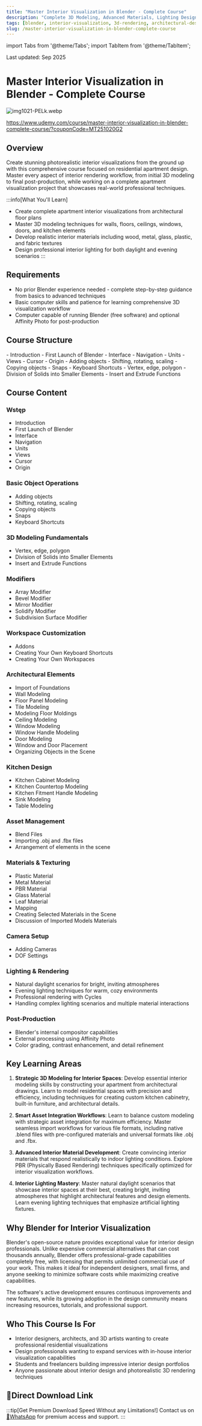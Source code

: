 ```yaml
---
title: "Master Interior Visualization in Blender - Complete Course"
description: "Complete 3D Modeling, Advanced Materials, Lighting Design & Professional Rendering for interior visualization. Learn to create stunning photorealistic interior renders from architectural floor plans."
tags: [blender, interior-visualization, 3d-rendering, architectural-design]
slug: /master-interior-visualization-in-blender-complete-course
---
```


import Tabs from '@theme/Tabs';
import TabItem from '@theme/TabItem';

Last updated: Sep 2025

# Master Interior Visualization in Blender - Complete Course

![img1021-PELk.webp](https://list.ucards.store/d/img/img1021-PELk.webp)

https://www.udemy.com/course/master-interior-visualization-in-blender-complete-course/?couponCode=MT251020G2

## Overview

Create stunning photorealistic interior visualizations from the ground up with this comprehensive course focused on residential apartment design. Master every aspect of interior rendering workflow, from initial 3D modeling to final post-production, while working on a complete apartment visualization project that showcases real-world professional techniques.

:::info[What You'll Learn]
- Create complete apartment interior visualizations from architectural floor plans
- Master 3D modeling techniques for walls, floors, ceilings, windows, doors, and kitchen elements
- Develop realistic interior materials including wood, metal, glass, plastic, and fabric textures
- Design professional interior lighting for both daylight and evening scenarios
:::

## Requirements

- No prior Blender experience needed - complete step-by-step guidance from basics to advanced techniques
- Basic computer skills and patience for learning comprehensive 3D visualization workflow
- Computer capable of running Blender (free software) and optional Affinity Photo for post-production

## Course Structure

<Tabs>
<TabItem value="wstep" label="Wstęp">
- Introduction
- First Launch of Blender
- Interface
- Navigation
- Units
- Views
- Cursor
- Origin
</TabItem>
<TabItem value="objects" label="Object Operations">
- Adding objects
- Shifting, rotating, scaling
- Copying objects
- Snaps
- Keyboard Shortcuts
</TabItem>
<TabItem value="modeling" label="Modeling Fundamentals">
- Vertex, edge, polygon
- Division of Solids into Smaller Elements
- Insert and Extrude Functions
</TabItem>
</Tabs>

## Course Content

### Wstęp
- Introduction
- First Launch of Blender
- Interface
- Navigation
- Units
- Views
- Cursor
- Origin

### Basic Object Operations
- Adding objects
- Shifting, rotating, scaling
- Copying objects
- Snaps
- Keyboard Shortcuts

### 3D Modeling Fundamentals
- Vertex, edge, polygon
- Division of Solids into Smaller Elements
- Insert and Extrude Functions

### Modifiers
- Array Modifier
- Bevel Modifier
- Mirror Modifier
- Solidify Modifier
- Subdivision Surface Modifier

### Workspace Customization
- Addons
- Creating Your Own Keyboard Shortcuts
- Creating Your Own Workspaces

### Architectural Elements
- Import of Foundations
- Wall Modeling
- Floor Panel Modeling
- Tile Modeling
- Modeling Floor Moldings
- Ceiling Modeling
- Window Modeling
- Window Handle Modeling
- Door Modeling
- Window and Door Placement
- Organizing Objects in the Scene

### Kitchen Design
- Kitchen Cabinet Modeling
- Kitchen Countertop Modeling
- Kitchen Fitment Handle Modeling
- Sink Modeling
- Table Modeling

### Asset Management
- Blend Files
- Importing .obj and .fbx files
- Arrangement of elements in the scene

### Materials & Texturing
- Plastic Material
- Metal Material
- PBR Material
- Glass Material
- Leaf Material
- Mapping
- Creating Selected Materials in the Scene
- Discussion of Imported Models Materials

### Camera Setup
- Adding Cameras
- DOF Settings

### Lighting & Rendering
- Natural daylight scenarios for bright, inviting atmospheres
- Evening lighting techniques for warm, cozy environments
- Professional rendering with Cycles
- Handling complex lighting scenarios and multiple material interactions

### Post-Production
- Blender's internal compositor capabilities
- External processing using Affinity Photo
- Color grading, contrast enhancement, and detail refinement

## Key Learning Areas

1. **Strategic 3D Modeling for Interior Spaces**: Develop essential interior modeling skills by constructing your apartment from architectural drawings. Learn to model residential spaces with precision and efficiency, including techniques for creating custom kitchen cabinetry, built-in furniture, and architectural details.

2. **Smart Asset Integration Workflows**: Learn to balance custom modeling with strategic asset integration for maximum efficiency. Master seamless import workflows for various file formats, including native .blend files with pre-configured materials and universal formats like .obj and .fbx.

3. **Advanced Interior Material Development**: Create convincing interior materials that respond realistically to indoor lighting conditions. Explore PBR (Physically Based Rendering) techniques specifically optimized for interior visualization workflows.

4. **Interior Lighting Mastery**: Master natural daylight scenarios that showcase interior spaces at their best, creating bright, inviting atmospheres that highlight architectural features and design elements. Learn evening lighting techniques that emphasize artificial lighting fixtures.

## Why Blender for Interior Visualization

Blender's open-source nature provides exceptional value for interior design professionals. Unlike expensive commercial alternatives that can cost thousands annually, Blender offers professional-grade capabilities completely free, with licensing that permits unlimited commercial use of your work. This makes it ideal for independent designers, small firms, and anyone seeking to minimize software costs while maximizing creative capabilities.

The software's active development ensures continuous improvements and new features, while its growing adoption in the design community means increasing resources, tutorials, and professional support.

## Who This Course Is For

- Interior designers, architects, and 3D artists wanting to create professional residential visualizations
- Design professionals wanting to expand services with in-house interior visualization capabilities
- Students and freelancers building impressive interior design portfolios
- Anyone passionate about interior design and photorealistic 3D rendering techniques


## 🚀Direct Download Link

:::tip[Get Premium Download Speed Without any Limitations!]
Contact us on [💬WhatsApp](https://wa.me/+8613237610083) for premium access and support.
:::
